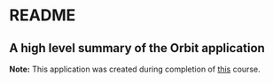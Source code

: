 # README

## A high level summary of the Orbit application

**Note:** This application was created during completion of [this](https://www.skillshare.com/classes/Ruby-on-Rails-A-Beginners-Guide-to-Web-Development-with-Rails/1774223974/) course.
